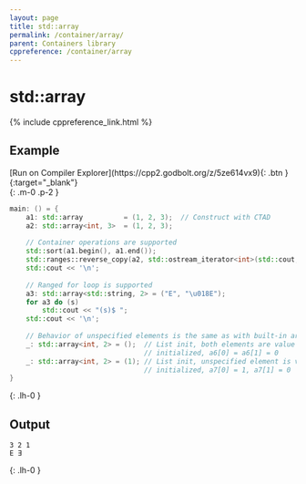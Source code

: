 ```yaml
---
layout: page
title: std::array
permalink: /container/array/
parent: Containers library
cppreference: /container/array
---
```

# std::array

{% include cppreference_link.html %}

## Example

<div class="code-example" markdown="1">
[Run on Compiler Explorer](https://cpp2.godbolt.org/z/5ze614vx9){: .btn }{:target="_blank"}
</div>
{: .m-0 .p-2 }

```cpp
main: () = {
    a1: std::array          = (1, 2, 3);  // Construct with CTAD
    a2: std::array<int, 3>  = (1, 2, 3);
 
    // Container operations are supported
    std::sort(a1.begin(), a1.end());
    std::ranges::reverse_copy(a2, std::ostream_iterator<int>(std::cout, " "));
    std::cout << '\n';
 
    // Ranged for loop is supported
    a3: std::array<std::string, 2> = ("E", "\u018E");
    for a3 do (s)
        std::cout << "(s)$ ";
    std::cout << '\n';
 
    // Behavior of unspecified elements is the same as with built-in arrays
    _: std::array<int, 2> = ();  // List init, both elements are value
                                 // initialized, a6[0] = a6[1] = 0
    _: std::array<int, 2> = (1); // List init, unspecified element is value
                                 // initialized, a7[0] = 1, a7[1] = 0
}
```
{: .lh-0 }

## Output

```
3 2 1 
E Ǝ 
```
{: .lh-0 }
